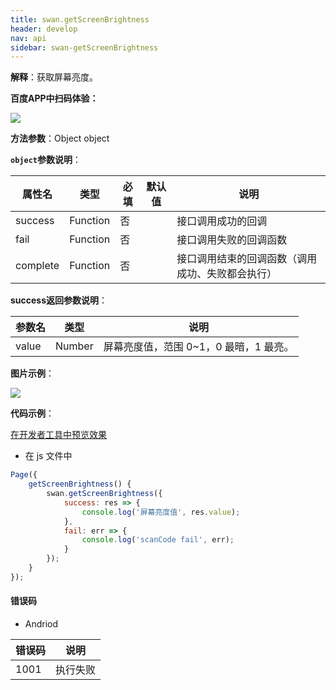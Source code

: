 ```yaml
---
title: swan.getScreenBrightness
header: develop
nav: api
sidebar: swan-getScreenBrightness
---
```




**解释**：获取屏幕亮度。

**百度APP中扫码体验：**

<img src="https://b.bdstatic.com/miniapp/assets/images/doc_demo/screenBrightness.png"  class="demo-qrcode-image" />

**方法参数**：Object object

**`object`参数说明**：

|属性名 |类型  |必填 | 默认值 |说明|
|---- | ---- | ---- | ----|----|
|success| Function  |  否  | |接口调用成功的回调|
|fail  |  Function  |  否 | | 接口调用失败的回调函数|
|complete  |  Function |   否 | |  接口调用结束的回调函数（调用成功、失败都会执行）|

**success返回参数说明**：

|参数名 |类型  |说明|
|---- | ---- | ---- |
|value   | Number | 屏幕亮度值，范围 0~1，0 最暗，1 最亮。|

**图片示例**：

<div class="m-doc-custom-examples">
    <div class="m-doc-custom-examples-correct">
        <img src="https://b.bdstatic.com/miniapp/images/getScreenBrightness.gif">
    </div>
    <div class="m-doc-custom-examples-correct">
        <img src=" ">
    </div>
    <div class="m-doc-custom-examples-correct">
        <img src=" ">
    </div>     
</div>

**代码示例**：

<a href="swanide://fragment/2cb53087761bf7f222f520e4780402d61569483519150" title="在开发者工具中预览效果" target="_self">在开发者工具中预览效果</a>


* 在 js 文件中

```js
Page({
    getScreenBrightness() {
        swan.getScreenBrightness({
            success: res => {
                console.log('屏幕亮度值', res.value);
            },
            fail: err => {
                console.log('scanCode fail', err);
            }
        });
    }
});
```

#### 错误码
* Andriod

|错误码|说明|
|--|--|
|1001|执行失败  |
